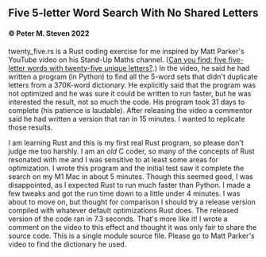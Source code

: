 ## Five 5-letter Word Search With No Shared Letters

#### &copy; Peter M. Steven 2022

twenty_five.rs is a Rust coding exercise for me inspired by Matt Parker's YouTube video on his Stand-Up Maths channel. ([Can you find: five five-letter words with twenty-five unique letters?](https://www.youtube.com/watch?v=_-AfhLQfb6w).) In the video, he said he had written a program (in Python) to find all the 5-word sets that didn't duplicate letters from a 370K-word dictionary. He explicitly said that the program was not optimized and he was sure it could be written to run faster, but he was interested the result, not so much the code. His program took 31 days to complete (his patience is laudable). After releasing the video a commentor said he had written a version that ran in 15 minutes. I wanted to replicate those results.

I am learning Rust and this is my first real Rust program, so please don't judge me too harshly. I am an _old_ C coder, so many of the concepts of Rust resonated with me and I was sensitive to at least some areas for optimization. I wrote this program and the initial test saw it complete the search on my M1 Mac in about 5 minutes. Though this seemed good, I was disappointed, as I expected Rust to run much faster than Python. I made a few tweaks and got the run time down to a little under 4 minutes. I was about to move on, but thought for comparison I should try a release version compiled with whatever default optimizations Rust does. The released version of the code ran in 7.3 seconds. That's more like it! I wrote a comment on the video to this effect and thought it was only fair to share the source code. This is a single module source file. Please go to Matt Parker's video to find the dictionary he used.
